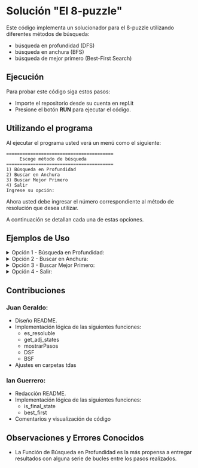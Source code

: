 # Solución "El 8-puzzle"
Este código implementa un solucionador para el 8-puzzle utilizando diferentes métodos de búsqueda: 
* búsqueda en profundidad (DFS) 
* búsqueda en anchura (BFS)
* búsqueda de mejor primero (Best-First Search)

## Ejecución

Para probar este código siga estos pasos:
* Importe el repositorio desde su cuenta en repl.it
* Presione el botón **RUN** para ejecutar el código.

## Utilizando el programa

Al ejecutar el programa usted verá un menú como el siguiente:
```
========================================
     Escoge método de búsqueda
========================================
1) Búsqueda en Profundidad
2) Buscar en Anchura
3) Buscar Mejor Primero
4) Salir
Ingrese su opción: 
```
Ahora usted debe ingresar el número correspondiente al método de resolución que desea utilizar.

A continuación se detallan cada una de estas opciones.

## Ejemplos de Uso

<details>
<summary>Opción 1 - Búsqueda en Profundidad:</summary>
Esta opción realiza una búsqueda en profundidad para encontrar el estado objetivo, explora el espacio de búsqueda del 8-puzzle profundizando lo más posible en cada rama antes de retroceder y explorar otras ramas. Utiliza una pila para gestionar los estados pendientes de exploración, y busca de manera exhaustiva hasta encontrar el estado objetivo o hasta que se determinen que no hay más movimientos posibles dentro del límite de profundidad especificado.
     
Si selecciona esta opción, verá la resolución paso a paso de la siguiente forma:

```
Ingrese su opción: 1

Estado final encontrado.
Número de estados visitados: 176008
Movimientos: 20

Estado inicial:
x 1 2 
3 4 8 
6 5 7 

Paso 1:
1 x 2 
3 4 8 
6 5 7 

Paso 2:
1 4 2 
3 x 8 
6 5 7

...

Paso 20:
x 1 2 
3 4 5 
6 7 8 
```

**Es una técnica simple pero puede ser ineficiente en términos de tiempo y espacio, especialmente si el espacio de búsqueda es grande y las soluciones están profundamente anidadas.**

Para un estado inicial de mayor complejidad, esta opción no será capaz de obtener una solución como vemos en este ejemplo:

```
Estado inicial del puzzle:
8 x 6 
5 4 7 
2 3 1 

Ingrese su opción: 1

No se encontró un estado final.
Iteraciones: 424945

```
</details>

<details>
<summary>Opción 2 - Buscar en Anchura:</summary>
Esta opción realiza una búsqueda en anchura para encontrar el estado objetivo, explora el espacio de búsqueda del 8-puzzle nivel por nivel, utilizando una cola para gestionar los estados pendientes de exploración. Se empieza con el estado inicial y se exploran todos los estados adyacentes antes de pasar al siguiente nivel de estados. Este enfoque garantiza que la solución encontrada, si existe, es la de menor profundidad (el menor número de movimientos).

Si selecciona esta opción, verá la resolución paso a paso de la siguiente forma:

```
Ingrese su opción: 2

Estado final encontrado.
Número de estados visitados: 1962
Movimientos: 12

Estado inicial:
x 2 8 
1 3 4 
6 5 7 

Paso 1:
1 2 8 
x 3 4 
6 5 7 

Paso 2:
1 2 8 
3 x 4 
6 5 7

...

Paso 12:
x 1 2 
3 4 5 
6 7 8 
``` 
**Es una técnica completa y óptima, pero puede ser ineficiente en términos de memoria, ya que puede requerir almacenar un gran número de estados en la cola, especialmente en puzzles con soluciones profundas.**

Para un estado inicial con mayor complejidad, esta opción no será capaz de encontrar una solución en caso de que no se pueda llegar a ella en menos de 20 movimientos (niveles):

``` 
Estado inicial del puzzle:
8 x 6 
5 4 7 
2 3 1 

Ingrese su opción: 2

No se encontró un estado final, requiere más de 20 movimientos
Iteraciones: 424945
``` 
</details>

<details>
<summary>Opción 3 - Buscar Mejor Primero:</summary>
Esta opción realiza una búsqueda del mejor primero para encontrar el estado objetivo, explora el espacio de búsqueda del 8-puzzle seleccionando los estados basándose en una función de evaluación que estima cuán cerca está un estado del objetivo. Utiliza una cola de prioridad (Heap) para gestionar los estados, priorizando aquellos que parecen más prometedores.
     
Si selecciona esta opción, verá la resolución paso a paso de la siguiente forma:

```
Ingrese su opción: 3

Estado final encontrado.
Número de estados visitados: 25
Movimientos: 12

Estado inicial:
x 2 8 
1 3 4 
6 5 7 

Paso 1:
1 2 8 
x 3 4 
6 5 7 

Paso 2:
1 2 8 
3 x 4 
6 5 7

...

Paso 12:
x 1 2 
3 4 5 
6 7 8
```

**Este enfoque es más eficiente que las otras búsquedas a "ciegas" como lo son DFS y BFS debido a que este sigue un patron de búsqueda mejor establecido para guiar su búsqueda**

Al ser un metodo de gran consistencia, este no tiene un límite de pasos establecidos y es capaz de encontrar una solución para cualquier estado inicial (siempre que exista):

```
Ingrese su opción: 3

Estado final encontrado.
Número de estados visitados: 24278
Movimientos: 31

Estado inicial:
8 x 6 
5 4 7 
2 3 1 

Paso 1:
8 6 x 
5 4 7 
2 3 1 

Paso 2:
8 6 7 
5 4 x 
2 3 1 

...

Paso 31:
x 1 2 
3 4 5 
6 7 8 
```
</details>

<details>
<summary>Opción 4 - Salir:</summary>
Esta opción finaliza la ejecución del programa.
  
</details>


## Contribuciones
### Juan Geraldo:
* Diseño README.
* Implementación lógica de las siguientes funciones:
  - es_resoluble
  - get_adj_states
  - mostrarPasos
  - DSF
  - BSF
* Ajustes en carpetas tdas

### Ian Guerrero:
* Redacción README.
* Implementación lógica de las siguientes funciones:
  - is_final_state
  - best_first
* Comentarios y visualización de código

## Observaciones y Errores Conocidos
* La Función de Búsqueda en Profundidad es la más propensa a entregar resultados con alguna serie de bucles entre los pasos realizados.
